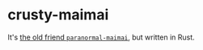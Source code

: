# crusty-maimai

It's [the old friend `paranormal-maimai`](https://github.com/team-nameless/paranormal-maimai), but written in Rust.